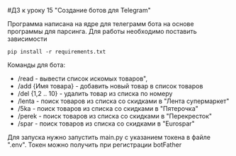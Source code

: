#ДЗ к уроку 15 "Создание ботов для Telegram"

Программа написана на ядре для телеграмм бота на основе программы для парсинга. Для работы необходимо поставить зависимости

```
pip install -r requirements.txt

```
Команды для бота:

 - /read - вывести список искомых товаров",
 - /add {Имя товара} - добавить новый товар в список товаров
 - /del {1,2 .. 10} - удалить товар из списка по номеру
 - /lenta - поиск товаров из списка со скидками в "Лента супермаркет"
 - /5ka - поиск товаров из списка со скидками в "Пятерочка"
 - /perek - поиск товаров из списка со скидками в "Перекресток"
 - /spar - поиск товаров из списка со скидками в "Eurospar"

Для запуска нужно запустить main.py с указанием токена в файле ".env". Токен можно получить при регистрации botFather
